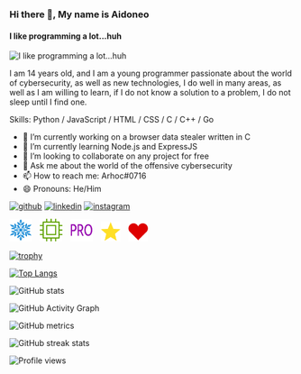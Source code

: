 ### Hi there 👋, My name is Aidoneo
#### I like programming a lot...huh
![I like programming a lot...huh](https://cdn.wallpapersafari.com/71/21/9W1Dus.jpg)

I am 14 years old, and I am a young programmer passionate about the world of cybersecurity, as well as new technologies, I do well in many areas, as well as I am willing to learn, if I do not know a solution to a problem, I do not sleep until I find one.

Skills: Python / JavaScript / HTML / CSS / C / C++ / Go

- 🔭 I’m currently working on a browser data stealer written in C 
- 🌱 I’m currently learning Node.js and ExpressJS 
- 👯 I’m looking to collaborate on any project for free 
- 💬 Ask me about the world of the offensive cybersecurity 
- 📫 How to reach me: Arhoc#0716 
- 😄 Pronouns: He/Him 


[<img src='https://cdn.jsdelivr.net/npm/simple-icons@3.0.1/icons/github.svg' alt='github' height='40'>](https://github.com/Arhoc)  [<img src='https://cdn.jsdelivr.net/npm/simple-icons@3.0.1/icons/linkedin.svg' alt='linkedin' height='40'>](https://www.linkedin.com/in/arhoc/)  [<img src='https://cdn.jsdelivr.net/npm/simple-icons@3.0.1/icons/instagram.svg' alt='instagram' height='40'>](https://www.instagram.com/deadknifes/)  

<a href='https://archiveprogram.github.com/'><img src='https://raw.githubusercontent.com/acervenky/animated-github-badges/master/assets/acbadge.gif' width='40' height='40'></a> <a href='https://docs.github.com/en/developers'><img src='https://raw.githubusercontent.com/acervenky/animated-github-badges/master/assets/devbadge.gif' width='40' height='40'></a> <a href='https://github.com/pricing'><img src='https://raw.githubusercontent.com/acervenky/animated-github-badges/master/assets/pro.gif' width='40' height='40'></a> <a href='https://stars.github.com/'><img src='https://raw.githubusercontent.com/acervenky/animated-github-badges/master/assets/starbadge.gif' width='35' height='35'></a> <a href='https://docs.github.com/en/github/supporting-the-open-source-community-with-github-sponsors'><img src='https://raw.githubusercontent.com/acervenky/animated-github-badges/master/assets/sponsorbadge.gif' width='35' height='35'></a> 

[![trophy](https://github-profile-trophy.vercel.app/?username=Arhoc)](https://github.com/ryo-ma/github-profile-trophy)

[![Top Langs](https://github-readme-stats.vercel.app/api/top-langs/?username=Arhoc)](https://github.com/anuraghazra/github-readme-stats)

![GitHub stats](https://github-readme-stats.vercel.app/api?username=Arhoc&show_icons=true&count_private=true)  

![GitHub Activity Graph](https://activity-graph.herokuapp.com/graph?username=Arhoc)  

![GitHub metrics](https://metrics.lecoq.io/Arhoc)  

![GitHub streak stats](https://streak-stats.demolab.com/?user=Arhoc&theme=cobalt)  

![Profile views](https://gpvc.arturio.dev/Arhoc)  
